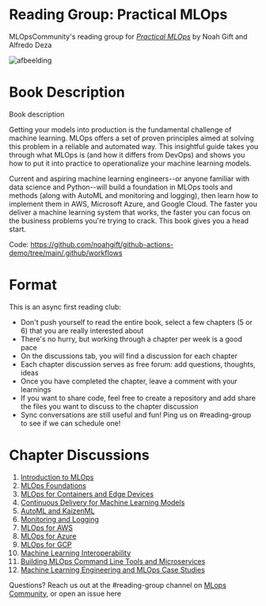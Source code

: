 # Reading Group: Practical MLOps

MLOpsCommunity's reading group for [_Practical MLOps_](https://www.oreilly.com/library/view/practical-mlops/9781098103002/) by Noah Gift and Alfredo Deza

![afbeelding](https://user-images.githubusercontent.com/84744570/161495530-e0e6956b-d17b-4399-ac4c-2d4419abeec2.png)

# Book Description

Book description

Getting your models into production is the fundamental challenge of machine learning. MLOps offers a set of proven principles aimed at solving this problem in a reliable and automated way. This insightful guide takes you through what MLOps is (and how it differs from DevOps) and shows you how to put it into practice to operationalize your machine learning models.

Current and aspiring machine learning engineers--or anyone familiar with data science and Python--will build a foundation in MLOps tools and methods (along with AutoML and monitoring and logging), then learn how to implement them in AWS, Microsoft Azure, and Google Cloud. The faster you deliver a machine learning system that works, the faster you can focus on the business problems you're trying to crack. This book gives you a head start.

Code: https://github.com/noahgift/github-actions-demo/tree/main/.github/workflows

# Format

This is an async first reading club:

- Don't push yourself to read the entire book, select a few chapters (5 or 6) that you are really interested about
- There's no hurry, but working through a chapter per week is a good pace
- On the discussions tab, you will find a discussion for each chapter
- Each chapter discussion serves as free forum: add questions, thoughts, ideas
- Once you have completed the chapter, leave a comment with your learnings
- If you want to share code, feel free to create a repository and add share the files you want to discuss to the chapter discussion
- Sync conversations are still useful and fun! Ping us on #reading-group to see if we can schedule one!

# Chapter Discussions

1. [Introduction to MLOps](https://github.com/mlopscommunity/Reading-Group-Practical-MLOps/discussions/15)
2. [MLOps Foundations](https://github.com/mlopscommunity/Reading-Group-Practical-MLOps/discussions/16) 
3. [MLOps for Containers and Edge Devices](https://github.com/mlopscommunity/Reading-Group-Practical-MLOps/discussions/17)
4. [Continuous Delivery for Machine Learning Models](https://github.com/mlopscommunity/Reading-Group-Practical-MLOps/discussions/18)
5. [AutoML and KaizenML](https://github.com/mlopscommunity/Reading-Group-Practical-MLOps/discussions/19)
6. [Monitoring and Logging](https://github.com/mlopscommunity/Reading-Group-Practical-MLOps/discussions/20)
7. [MLOps for AWS](https://github.com/mlopscommunity/Reading-Group-Practical-MLOps/discussions/21)
8. [MLOps for Azure](https://github.com/mlopscommunity/Reading-Group-Practical-MLOps/discussions/22)
9. [MLOps for GCP](https://github.com/mlopscommunity/Reading-Group-Practical-MLOps/discussions/23)
10. [Machine Learning Interoperability](https://github.com/mlopscommunity/Reading-Group-Practical-MLOps/discussions/24)
11. [Building MLOps Command Line Tools and Microservices](https://github.com/mlopscommunity/Reading-Group-Practical-MLOps/discussions/25)
12. [Machine Learning Engineering and MLOps Case Studies](https://github.com/mlopscommunity/Reading-Group-Practical-MLOps/discussions/26)


Questions? Reach us out at the #reading-group channel on [MLops Community](https://mlops.community/), or open an issue here





